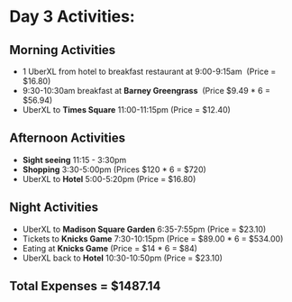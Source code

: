 # Day 3 Activities:
## Morning Activities
* 1 UberXL from hotel to breakfast restaurant at 9:00-9:15am 
(Price = $16.80)
* 9:30-10:30am breakfast at **Barney Greengrass** 
 (Price $9.49 * 6 = $56.94)
* UberXL to **Times Square** 11:00-11:15pm
(Price = $12.40)
## Afternoon Activities
* **Sight seeing** 11:15 - 3:30pm
* **Shopping** 3:30-5:00pm
(Prices $120 * 6 = $720)
* UberXL to **Hotel** 5:00-5:20pm
(Price = $16.80)
## Night Activities
* UberXL to **Madison Square Garden** 6:35-7:55pm
(Price = $23.10)
* Tickets to **Knicks Game** 7:30-10:15pm
(Price = $89.00 * 6 = $534.00)
* Eating at **Knicks Game**
(Price = $14 * 6 = $84)
* UberXL back to **Hotel** 10:30-10:50pm
(Price = $23.10)
## Total Expenses = $1487.14
